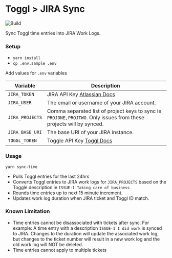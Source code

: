 # Toggl > JIRA Sync

![Build](https://github.com/pmclain/toggl-jira/actions/workflows/jest.yml/badge.svg)

Sync Toggl time entries into JIRA Work Logs.

### Setup

* `yarn install`
* `cp .env.sample .env`

Add values for `.env` variables

| Variable | Description |
| --- | --- |
| `JIRA_TOKEN` | JIRA API Key [Atlassian Docs](https://support.atlassian.com/atlassian-account/docs/manage-api-tokens-for-your-atlassian-account/) |
| `JIRA_USER` | The email or username of your JIRA account. |
| `JIRA_PROJECTS` | Comma separated list of project keys to sync ie `PROJONE,PROJTWO`. Only issues from these projects will by synced. |
| `JIRA_BASE_URI` | The base URI of your JIRA instance. |
| `TOGGL_TOKEN` | Toggle API Key [Toggl Docs](https://github.com/toggl/toggl_api_docs#api-token) |

### Usage

`yarn sync-time`

* Pulls Toggl entries for the last 24hrs
* Converts Toggl entries to JIRA work logs for `JIRA_PROJECTS` based on the
  Toggle description ie `ISSUE-1 Taking care of business`
* Rounds time entries up to next 15 minute increment.
* Updates work log duration when JIRA ticket and Toggl ID match.

### Known Limitation

* Time entries cannot be disassociated with tickets after sync. For example:
  A time entry with a description `ISSUE-1 I did work` is synced to JIRA.
  Changes to the duration will update the associated work log, but changes to
  the ticket number will result in a new work log and the old work log will NOT
  be deleted.
* Time entries cannot apply to multiple tickets
